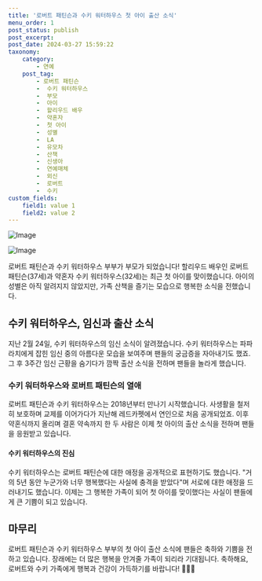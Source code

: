 ```yaml
---
title: '로버트 패틴슨과 수키 워터하우스 첫 아이 출산 소식'
menu_order: 1
post_status: publish
post_excerpt: 
post_date: 2024-03-27 15:59:22
taxonomy:
    category:
        - 연예
    post_tag:
        - 로버트 패틴슨
        -  수키 워터하우스
        -  부모
        -  아이
        -  할리우드 배우
        -  약혼자
        -  첫 아이
        -  성별
        -  LA
        -  유모차
        -  산책
        -  신생아
        -  연예매체
        -  외신
        -  로버트
        -  수키
custom_fields:
    field1: value 1
    field2: value 2
---
```


![Image](https://ssl.pstatic.net/mimgnews/image/112/2024/03/27/202403270653276985075_20240327065349_02_20240327065601220.jpg?type=w540)

![Image](https://mimgnews.pstatic.net/image/112/2024/03/27/202403270653276985075_20240327065349_01_20240327065601225.jpg?type=w540)

로버트 패틴슨과 수키 워터하우스 부부가 부모가 되었습니다! 할리우드 배우인 로버트 패틴슨(37세)과 약혼자 수키 워터하우스(32세)는 최근 첫 아이를 맞이했습니다. 아이의 성별은 아직 알려지지 않았지만, 가족 산책을 즐기는 모습으로 행복한 소식을 전했습니다. 
## 수키 워터하우스, 임신과 출산 소식
지난 2월 24일, 수키 워터하우스의 임신 소식이 알려졌습니다. 수키 워터하우스는 파파라치에게 잡힌 임신 중의 아름다운 모습을 보여주며 팬들의 궁금증을 자아내기도 했죠. 그 후 3주간 임신 근황을 숨기다가 깜짝 출산 소식을 전하며 팬들을 놀라게 했습니다.
### 수키 워터하우스와 로버트 패틴슨의 열애
로버트 패틴슨과 수키 워터하우스는 2018년부터 만나기 시작했습니다. 사생활을 철저히 보호하며 교제를 이어가다가 지난해 레드카펫에서 연인으로 처음 공개되었죠. 이후 약혼식까지 올리며 결혼 약속까지 한 두 사람은 이제 첫 아이의 출산 소식을 전하며 팬들을 응원받고 있습니다.
#### 수키 워터하우스의 진심
수키 워터하우스는 로버트 패틴슨에 대한 애정을 공개적으로 표현하기도 했습니다. "거의 5년 동안 누군가와 너무 행복했다는 사실에 충격을 받았다"며 서로에 대한 애정을 드러내기도 했습니다. 이제는 그 행복한 가족이 되어 첫 아이를 맞이했다는 사실이 팬들에게 큰 기쁨이 되고 있습니다.
## 마무리
로버트 패틴슨과 수키 워터하우스 부부의 첫 아이 출산 소식에 팬들은 축하와 기쁨을 전하고 있습니다. 장래에는 더 많은 행복을 안겨줄 가족이 되리라 기대됩니다. 축하해요, 로버트와 수키 가족에게 행복과 건강이 가득하기를 바랍니다! 🎉👶🌟
